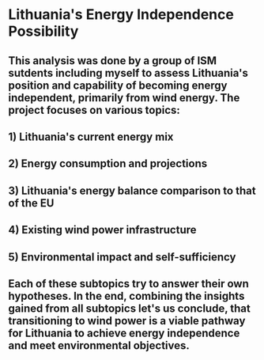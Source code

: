 # Lithuania's Energy Independence Possibility

## This analysis was done by a group of ISM sutdents including myself to assess Lithuania's position and capability of becoming energy independent, primarily from wind energy. The project focuses on various topics:

## 1) Lithuania's current energy mix
## 2) Energy consumption and projections
## 3) Lithuania's energy balance comparison to that of the EU
## 4) Existing wind power infrastructure
## 5) Environmental impact and self-sufficiency

## Each of these subtopics try to answer their own hypotheses. In the end, combining the insights gained from all subtopics let's us conclude, that transitioning to wind power is a viable pathway for Lithuania to achieve energy independence and meet environmental objectives. 
